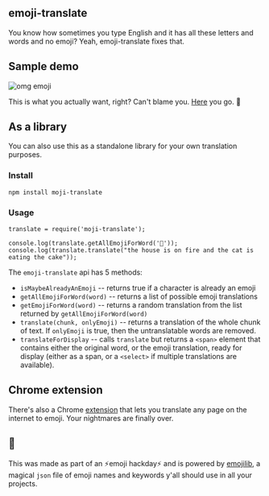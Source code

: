 ## emoji-translate

You know how sometimes you type English and it has all these letters and words and no emoji? Yeah, emoji-translate fixes that.

## Sample demo
![omg emoji](https://cloud.githubusercontent.com/assets/1369170/8635052/e333474e-27c7-11e5-8af8-5b0bc2281095.gif)

This is what you actually want, right? Can't blame you. [Here](http://meowni.ca/emoji-translate) you go. 👏

## As a library
You can also use this as a standalone library for your own translation purposes.

### Install
```
npm install moji-translate
```

### Usage
```
translate = require('moji-translate');

console.log(translate.getAllEmojiForWord('👀'));
console.log(translate.translate("the house is on fire and the cat is eating the cake"));

```

The `emoji-translate` api has 5 methods:

  * `isMaybeAlreadyAnEmoji` -- returns true if a character is already an emoji
  * `getAllEmojiForWord(word)` -- returns a list of possible emoji translations
  * `getEmojiForWord(word)` -- returns a random translation from the list
  returned by `getAllEmojiForWord(word)`
  * `translate(chunk, onlyEmoji)` -- returns a translation of the whole chunk of text. If `onlyEmoji` is true, then the untranslatable words are removed.
  * `translateForDisplay` -- calls `translate` but returns a `<span>` element that contains either the original word, or the emoji translation, ready for display (either as a span, or a `<select>` if multiple translations are
  available).

## Chrome extension
There's also a Chrome  [extension](https://chrome.google.com/webstore/detail/emoji-translate/kkkfndlpdajmbgofkidemhkjoinhmojl) that lets you translate any page on the internet to emoji. Your nightmares are finally over.

## 💪
This was made as part of an ⚡️emoji hackday⚡️ and  is powered by [emojilib](https://github.com/muan/emojilib), a magical `json` file of emoji names and keywords y'all should use in all your projects.
